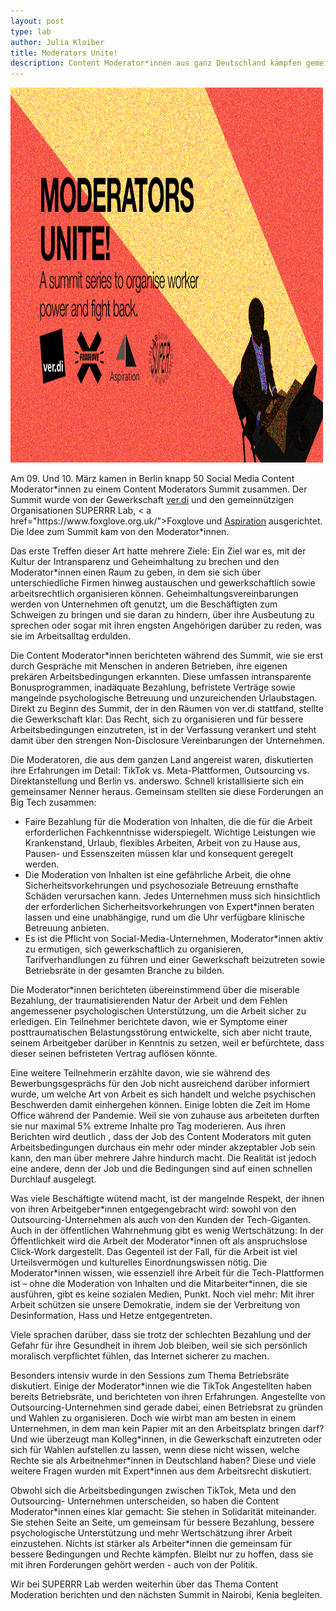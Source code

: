 ```yaml
---
layout: post
type: lab
author: Julia Kloiber
title: Moderators Unite!
description: Content Moderator*innen aus ganz Deutschland kämpfen gemeinsam für bessere Arbeitsbedingungen
---
```



<img src="/assets/img/blog/moderators.png" alt="Image saying Moderators unite" width="500" height="600">

<p>
Am 09. Und 10. März kamen in Berlin knapp 50 Social Media Content Moderator*innen zu einem Content Moderators Summit zusammen. Der Summit wurde von der Gewerkschaft <a href="https://www.verdi.de/">ver.di</a> und den gemeinnützigen Organisationen SUPERRR Lab, < a href="https://www.foxglove.org.uk/">Foxglove</a> und <a href="https://aspirationtech.org/">Aspiration</a> ausgerichtet. Die Idee zum Summit kam von den Moderator*innen.
</p>
<p>
Das erste Treffen dieser Art hatte mehrere Ziele: Ein Ziel war es, mit der Kultur der Intransparenz und Geheimhaltung zu brechen und den Moderator*innen einen Raum zu geben, in dem sie sich über unterschiedliche Firmen hinweg austauschen und 
gewerkschaftlich sowie arbeitsrechtlich organisieren können. Geheimhaltungsvereinbarungen werden von Unternehmen oft genutzt, um die Beschäftigten zum Schweigen zu bringen und sie daran zu hindern, über ihre Ausbeutung zu sprechen oder sogar mit ihren engsten Angehörigen darüber zu reden, was sie im Arbeitsalltag erdulden.</p>
<p>
Die Content Moderator*innen berichteten während des Summit, wie sie erst durch Gespräche mit Menschen in anderen Betrieben, ihre eigenen prekären Arbeitsbedingungen erkannten. Diese umfassen intransparente Bonusprogrammen, inadäquate  Bezahlung, befristete Verträge sowie mangelnde psychologische Betreuung und unzureichenden Urlaubstagen. Direkt zu Beginn des Summit, der in den Räumen 
von ver.di stattfand, stellte die Gewerkschaft klar: Das Recht, sich zu organisieren und für bessere Arbeitsbedingungen einzutreten, ist in der Verfassung verankert und steht damit über den strengen Non-Disclosure Vereinbarungen der Unternehmen.</p>
<p>
Die Moderatoren, die aus dem ganzen Land angereist waren, diskutierten ihre Erfahrungen im Detail: TikTok vs. Meta-Plattformen, Outsourcing vs. Direktanstellung und Berlin vs. anderswo. Schnell kristallisierte sich ein gemeinsamer Nenner heraus. Gemeinsam stellten sie diese Forderungen an Big Tech zusammen:
</p>
<ul>
<li> Faire Bezahlung für die Moderation von Inhalten, die die für die Arbeit erforderlichen Fachkenntnisse widerspiegelt. Wichtige Leistungen wie Krankenstand, Urlaub, flexibles Arbeiten, Arbeit von zu Hause aus, Pausen- und Essenszeiten müssen klar und konsequent geregelt werden.</li>
<li> Die Moderation von Inhalten ist eine gefährliche Arbeit, die ohne Sicherheitsvorkehrungen und psychosoziale Betreuung ernsthafte Schäden verursachen kann. Jedes Unternehmen muss sich hinsichtlich der erforderlichen Sicherheitsvorkehrungen von Expert*innen beraten lassen und eine unabhängige, rund um die Uhr verfügbare klinische Betreuung anbieten. </li>
<li> Es ist die Pflicht von Social-Media-Unternehmen, Moderator*innen aktiv zu ermutigen, sich gewerkschaftlich zu organisieren, Tarifverhandlungen zu führen und einer Gewerkschaft beizutreten sowie Betriebsräte in der gesamten Branche zu bilden. </li>
</ul>
<p>
Die Moderator*innen berichteten übereinstimmend über die miserable Bezahlung, der traumatisierenden Natur der Arbeit und dem Fehlen angemessener psychologischen Unterstützung, um die Arbeit sicher zu erledigen. Ein Teilnehmer berichtete davon, wie er Symptome einer posttraumatischen Belastungsstörung entwickelte, sich aber nicht traute, seinem Arbeitgeber darüber in Kenntnis zu setzen, weil er befürchtete, dass dieser seinen befristeten Vertrag auflösen könnte.</p>
<p>
Eine weitere Teilnehmerin erzählte davon, wie sie während des Bewerbungsgesprächs für den Job nicht ausreichend darüber informiert wurde, um welche Art von Arbeit es sich handelt und welche psychischen Beschwerden damit einhergehen können. Einige lobten die Zeit im Home Office während der Pandemie. Weil sie von zuhause aus arbeiteten durften sie nur maximal 5% extreme Inhalte pro Tag moderieren. Aus ihren Berichten wird deutlich , dass der Job des Content Moderators mit guten Arbeitsbedingungen durchaus ein mehr oder minder akzeptabler Job sein kann, den man über mehrere Jahre hindurch macht. Die Realität ist jedoch eine andere, denn der Job und die Bedingungen sind auf einen schnellen Durchlauf ausgelegt.</p>
<p>Was viele Beschäftigte wütend macht, ist der mangelnde Respekt, der ihnen von ihren Arbeitgeber*innen entgegengebracht wird: sowohl von den Outsourcing-Unternehmen als auch von den Kunden der Tech-Giganten. Auch in der öffentlichen Wahrnehmung gibt es wenig Wertschätzung: In der Öffentlichkeit wird die Arbeit der Moderator*innen oft als anspruchslose Click-Work dargestellt. Das Gegenteil ist der Fall, für die Arbeit ist viel Urteilsvermögen und kulturelles Einordnungswissen nötig. Die Moderator*innen wissen, wie essenziell ihre Arbeit für die Tech-Plattformen ist – ohne die Moderation von Inhalten und die Mitarbeiter*innen, die sie ausführen, gibt es keine sozialen Medien, Punkt. Noch viel mehr: Mit ihrer Arbeit schützen sie unsere Demokratie, indem sie der Verbreitung von Desinformation, Hass und Hetze entgegentreten.</p>
<p>Viele sprachen darüber, dass sie trotz der schlechten Bezahlung und der Gefahr für ihre Gesundheit in ihrem Job bleiben, weil sie sich persönlich moralisch verpflichtet fühlen, das Internet sicherer zu machen.</p>
<p>Besonders intensiv wurde in den Sessions zum Thema Betriebsräte diskutiert. Einige der Moderator*innen wie die TikTok Angestellten haben bereits Betriebsräte, und berichteten von ihren Erfahrungen. Angestellte von Outsourcing-Unternehmen sind gerade dabei, einen Betriebsrat zu gründen und Wahlen zu organisieren. Doch wie wirbt man am besten in einem Unternehmen, in dem man kein Papier mit an den Arbeitsplatz bringen darf? Und wie überzeugt man Kolleg*innen, in die Gewerkschaft einzutreten oder sich für Wahlen aufstellen zu lassen, wenn diese nicht wissen, welche Rechte sie als Arbeitnehmer*innen in Deutschland haben? Diese und viele weitere Fragen wurden mit Expert*innen aus dem Arbeitsrecht diskutiert.</p>
<p>Obwohl sich die Arbeitsbedingungen zwischen TikTok, Meta und den Outsourcing- Unternehmen unterscheiden, so haben die Content Moderator*innen eines klar gemacht: Sie stehen in Solidarität miteinander. Sie stehen Seite an Seite, um gemeinsam für bessere Bezahlung, bessere psychologische Unterstützung und mehr Wertschätzung ihrer Arbeit einzustehen. Nichts ist stärker als Arbeiter*innen die gemeinsam für bessere Bedingungen und Rechte kämpfen. Bleibt nur zu hoffen, dass sie mit ihren Forderungen gehört werden - auch von der Politik.</p>
<p>Wir bei SUPERRR Lab werden weiterhin über das Thema Content Moderation berichten und den nächsten Summit in Nairobi, Kenia begleiten.</p>
